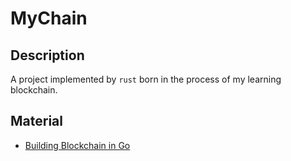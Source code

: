 # MyChain

## Description

A project implemented by `rust` born in the process of my learning blockchain.

## Material

- [Building Blockchain in Go](https://jeiwan.net/posts/building-blockchain-in-go-part-1/)